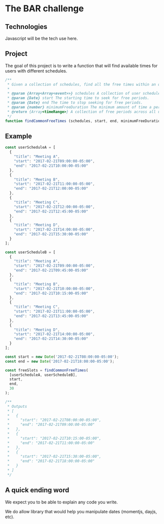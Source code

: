 # The BAR challenge
## Technologies

Javascript will be the tech use here.

## Project
The goal of this project is to write a function that will find available times for users with different schedules.
```javascript
/**
 * Given a collection of schedules, find all the free times within an overall time range.
 *
 * @param {Array<Array<event>>} schedules A collection of user schedules to compare. An event has the following type : { title: string, start: ISO string, end: ISO string }
 * @param {Date} start The starting time to seek for free periods.
 * @param {Date} end The time to stop seeking for free periods.
 * @param {number} minimumFreeDuration The minimum amount of time a period needs to be (in minutes)
 * @return {Array<timeRange>} A collection of free periods across all user schedules.
 */
function findCommonFreeTimes (schedules, start, end, minimumFreeDuration) { }
```

## Example
```javascript
const userScheduleA = [
  {
    "title": "Meeting A",
    "start": "2017-02-21T09:00:00-05:00",
    "end": "2017-02-21T10:00:00-05:00"
  },
  {
    "title": "Meeting B",
    "start": "2017-02-21T11:00:00-05:00",
    "end": "2017-02-21T12:00:00-05:00"
  },
  {
    "title": "Meeting C",
    "start": "2017-02-21T12:00:00-05:00",
    "end": "2017-02-21T12:45:00-05:00"
  },
  {
    "title": "Meeting D",
    "start": "2017-02-21T14:00:00-05:00",
    "end": "2017-02-21T15:30:00-05:00"
  }
];

const userScheduleB = [
  {
    "title": "Meeting A",
    "start": "2017-02-21T09:00:00-05:00",
    "end": "2017-02-21T09:45:00-05:00"
  },
  {
    "title": "Meeting B",
    "start": "2017-02-21T10:00:00-05:00",
    "end": "2017-02-21T10:15:00-05:00"
  },
  {
    "title": "Meeting C",
    "start": "2017-02-21T11:00:00-05:00",
    "end": "2017-02-21T13:45:00-05:00"
  },
  {
    "title": "Meeting D",
    "start": "2017-02-21T14:00:00-05:00",
    "end": "2017-02-21T14:30:00-05:00"
  }
];

const start = new Date('2017-02-21T08:00:00-05:00');
const end = new Date('2017-02-21T18:00:00-05:00');

const freeSlots = findCommonFreeTimes(
  [userScheduleA, userScheduleB],
  start,
  end,
  30
);

/**
 * Outputs
 * [
 *   {
 *     "start": "2017-02-21T08:00:00-05:00",
 *     "end": "2017-02-21T09:00:00-05:00"
 *   },
 *   {
 *     "start": "2017-02-21T10:15:00-05:00",
 *     "end": "2017-02-21T11:00:00-05:00"
 *   },
 *   {
 *     "start": "2017-02-21T15:30:00-05:00",
 *     "end": "2017-02-21T18:00:00-05:00"
 *   }
 * ]
 */
```

## A quick ending word

We expect you to be able to explain any code you write.

We do allow library that would help you manipulate dates (momentjs, dayjs, etc).
